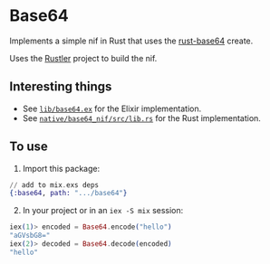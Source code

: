 # Base64

Implements a simple nif in Rust that uses the [rust-base64](https://github.com/marshallpierce/rust-base64) create.

Uses the [Rustler](https://github.com/rusterlium/rustler) project to build the nif.

## Interesting things

- See [`lib/base64.ex`](https://github.com/adamzaninovich/elixir-rust-nif-base64-example/blob/main/lib/base64.ex) for the Elixir implementation.
- See [`native/base64_nif/src/lib.rs`](https://github.com/adamzaninovich/elixir-rust-nif-base64-example/blob/main/native/base64_nif/src/lib.rs) for the Rust implementation.

## To use

1. Import this package:
  ``` elixir
  // add to mix.exs deps
  {:base64, path: ".../base64"}
  ```

2. In your project or in an `iex -S mix` session:
  ``` elixir
  iex(1)> encoded = Base64.encode("hello")
  "aGVsbG8="
  iex(2)> decoded = Base64.decode(encoded)
  "hello"
  ```
